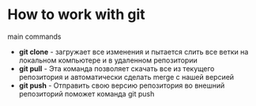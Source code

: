 # How to work with git

main commands

* **git clone** - загружает все изменения и пытается слить все ветки на локальном компьютере и в удаленном репозитории
* **git pull** - Эта команда позволяет скачать все из текущего репозитория и автоматически сделать merge с нашей версией
* **git push** - Отправить свою версию репозитория во
внешний репозиторий поможет команда git push